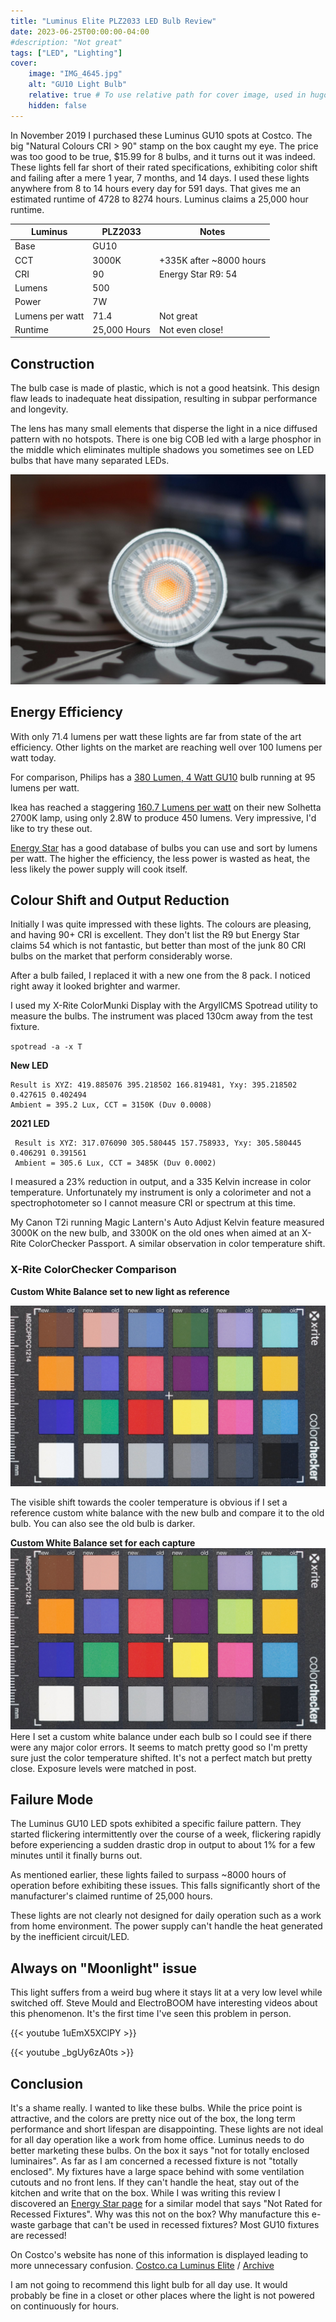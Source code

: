 ```yaml
---
title: "Luminus Elite PLZ2033 LED Bulb Review"
date: 2023-06-25T00:00:00-04:00
#description: "Not great"
tags: ["LED", "Lighting"]
cover:
    image: "IMG_4645.jpg"
    alt: "GU10 Light Bulb"
    relative: true # To use relative path for cover image, used in hugo Page-bundles
    hidden: false
---
```


In November 2019 I purchased these Luminus GU10 spots at Costco. The big "Natural Colours CRI > 90" stamp on the box caught my eye. The price was too good to be true, $15.99 for 8 bulbs, and it turns out it was indeed. These lights fell far short of their rated specifications, exhibiting color shift and failing after a mere 1 year, 7 months, and 14 days. I used these lights anywhere from 8 to 14 hours every day for 591 days. That gives me an estimated runtime of 4728 to 8274 hours. Luminus claims a 25,000 hour runtime.

| Luminus | PLZ2033 | Notes |
|---|---|---|
| Base |  GU10 |  |
| CCT | 3000K | +335K after ~8000 hours |
| CRI | 90 | Energy Star R9: 54 |
| Lumens | 500 |  |
| Power | 7W |  |
| Lumens per watt | 71.4 | Not great |
| Runtime | 25,000 Hours | Not even close! |

## Construction

The bulb case is made of plastic, which is not a good heatsink. This design flaw leads to inadequate heat dissipation, resulting in subpar performance and longevity.

The lens has many small elements that disperse the light in a nice diffused pattern with no hotspots. There is one big COB led with a large phosphor in the middle which eliminates multiple shadows you sometimes see on LED bulbs that have many separated LEDs.

![GU10 Light Bulb](IMG_4649.jpg)

## Energy Efficiency

With only 71.4 lumens per watt these lights are far from state of the art efficiency. Other lights on the market are reaching well over 100 lumens per watt today.

For comparison, Philips has a [380 Lumen, 4 Watt GU10](https://www.energystar.gov/productfinder/product/certified-light-bulbs/details/2340872) bulb running at 95 lumens per watt.

Ikea has reached a staggering [160.7 Lumens per watt](https://www.energystar.gov/productfinder/product/certified-light-bulbs/details/2393573) on their new Solhetta 2700K lamp, using only 2.8W to produce 450 lumens. Very impressive, I'd like to try these out.

[Energy Star](https://www.energystar.gov/productfinder/product/certified-light-bulbs/) has a good database of bulbs you can use and sort by lumens per watt. The higher the efficiency, the less power is wasted as heat, the less likely the power supply will cook itself.

## Colour Shift and Output Reduction

Initially I was quite impressed with these lights. The colours are pleasing, and having 90+ CRI is excellent. They don't list the R9 but Energy Star claims 54 which is not fantastic, but better than most of the junk 80 CRI bulbs on the market that perform considerably worse.

After a bulb failed, I replaced it with a new one from the 8 pack. I noticed right away it looked brighter and warmer.

I used my X-Rite ColorMunki Display with the ArgyllCMS Spotread utility to measure the bulbs. The instrument was placed 130cm away from the test fixture.

`spotread -a -x T`

**New LED**
```
Result is XYZ: 419.885076 395.218502 166.819481, Yxy: 395.218502 0.427615 0.402494
Ambient = 395.2 Lux, CCT = 3150K (Duv 0.0008)
```

**2021 LED**

```
 Result is XYZ: 317.076090 305.580445 157.758933, Yxy: 305.580445 0.406291 0.391561
 Ambient = 305.6 Lux, CCT = 3485K (Duv 0.0002)
```

I measured a 23% reduction in output, and a 335 Kelvin increase in color temperature. Unfortunately my instrument is only a colorimeter and not a spectrophotometer so I cannot measure CRI or spectrum at this time.

My Canon T2i running Magic Lantern's Auto Adjust Kelvin feature measured 3000K on the new bulb, and 3300K on the old ones when aimed at an X-Rite ColorChecker Passport. A similar observation in color temperature shift.

### X-Rite ColorChecker Comparison

**Custom White Balance set to new light as reference**

![Reference vs Custom White Balance](Luminus-Reference.jpg)

The visible shift towards the cooler temperature is obvious if I set a reference custom white balance with the new bulb and compare it to the old bulb. You can also see the old bulb is darker.

**Custom White Balance set for each capture**
![Custom White Balance](Luminus-CustomWB.jpg)
Here I set a custom white balance under each bulb so I could see if there were any major color errors. It seems to match pretty good so I'm pretty sure just the color temperature shifted. It's not a perfect match but pretty close. Exposure levels were matched in post.

## Failure Mode

The Luminus GU10 LED spots exhibited a specific failure pattern. They started flickering intermittently over the course of a week, flickering rapidly before experiencing a sudden drastic drop in output to about 1% for a few minutes until it finally burns out.

As mentioned earlier, these lights failed to surpass ~8000 hours of operation before exhibiting these issues. This falls significantly short of the manufacturer's claimed runtime of 25,000 hours.

These lights are not clearly not designed for daily operation such as a work from home environment. The power supply can't handle the heat generated by the inefficient circuit/LED.

## Always on "Moonlight" issue

This light suffers from a weird bug where it stays lit at a very low level while switched off. Steve Mould and ElectroBOOM have interesting videos about this phenomenon. It's the first time I've seen this problem in person.

{{< youtube 1uEmX5XClPY >}}

{{< youtube _bgUy6zA0ts >}}

## Conclusion

It's a shame really. I wanted to like these bulbs. While the price point is attractive, and the colors are pretty nice out of the box, the long term performance and short lifespan are disappointing. These lights are not ideal for all day operation like a work from home office. Luminus needs to do better marketing these bulbs. On the box it says "not for totally enclosed luminaires". As far as I am concerned a recessed fixture is not "totally enclosed". My fixtures have a large space behind with some ventilation cutouts and no front lens. If they can't handle the heat, stay out of the kitchen and write that on the box. While I was writing this review I discovered an [Energy Star page](https://www.energystar.gov/productfinder/product/certified-light-bulbs/details/2301907) for a similar model that says "Not Rated for Recessed Fixtures". Why was this not on the box? Why manufacture this e-waste garbage that can't be used in recessed fixtures? Most GU10 fixtures are recessed!

On Costco's website has none of this information is displayed leading to more unnecessary confusion.
[Costco.ca Luminus Elite](https://www.costco.ca/luminus-led-elite-7w-gu10-500-lumens-dimmable%2C-8-pack.product.100778123.html) / [Archive](https://archive.ph/ff1JS)

I am not going to recommend this light bulb for all day use. It would probably be fine in a closet or other places where the light is not powered on continuously for hours.